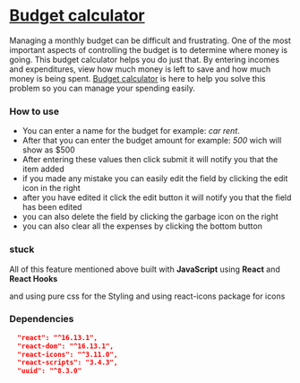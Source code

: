 # [Budget calculator](https://calculate-budget.netlify.app/ 'Go to live demo')

Managing a monthly budget can be difficult and frustrating. One of the most important aspects of controlling the budget is to determine where money is going. This budget calculator helps you do just that. By entering incomes and expenditures, view how much money is left to save and how much money is being spent. [Budget calculator](https://calculate-budget.netlify.app/) is here to help you solve this problem so you can manage your spending easily.

### How to use

- You can enter a name for the budget for example: _car rent_.
- After that you can enter the budget amount for example: _500_ wich will show as \$500
- After entering these values then click submit it will notify you that the item added
- if you made any mistake you can easily edit the field by clicking the edit icon in the right
- after you have edited it click the edit button it will notify you that the field has been edited
- you can also delete the field by clicking the garbage icon on the right
- you can also clear all the expenses by clicking the bottom button

### stuck

All of this feature mentioned above built with **JavaScript** using **React** and **React Hooks**

and using pure css for the Styling and using react-icons package for icons

### Dependencies

```json
  "react": "^16.13.1",
  "react-dom": "^16.13.1",
  "react-icons": "^3.11.0",
  "react-scripts": "3.4.3",
  "uuid": "^8.3.0"
```
